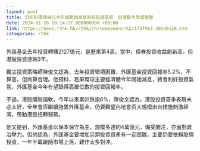```yaml
---
layout: post
title: 分析料環球央行今年或開始減息利好投資氣氛　但港股今季或受壓
date: 2024-01-26 19:14:17.000000000 +08:00
link: https://news.rthk.hk/rthk/ch/component/k2/1737963-20240126.htm
categories: rthk
---
```


外匯基金去年投資轉賺2127億元，是歷來第4高。當中，債券投資收益創新高，但港股投資連蝕3年。

獨立投資策略師陳俊文認為，去年投資環境困難，外匯基金投資回報率5.2%，不算高，但尚算合理。他預料，若果環球主要經濟體今年開始減息，將會利好投資氣氛，外匯基金今年有望錄得高單位數的投資回報率。

不過，港股開局偏軟，今年以來累計跌逾6%，陳俊文認為，港股投資首季表現未必太好，全年會否繼續拖累外匯基金，仍要觀望內地會否大規模出台措施刺激經濟，帶動港股扭轉弱勢。

他又提到，外匯基金以保本保守為主，規模多達約4萬億元，備受關注，亦面對政治壓力。但他認為，外匯基金要增加另類投資資產有一定困難，主要仍要依賴股債投資，一年半載跟隨市場上落，難作太多對沖。

